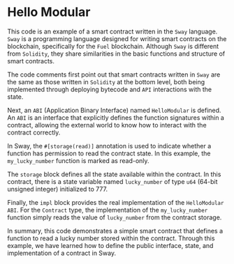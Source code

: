 # Hello Modular

This code is an example of a smart contract written in the `Sway` language. `Sway` is a programming language designed for writing smart contracts on the blockchain, specifically for the `Fuel` blockchain. Although `Sway` is different from `Solidity`, they share similarities in the basic functions and structure of smart contracts.

The code comments first point out that smart contracts written in `Sway` are the same as those written in `Solidity` at the bottom level, both being implemented through deploying bytecode and `API` interactions with the state.

Next, an `ABI` (Application Binary Interface) named `HelloModular` is defined. An `ABI` is an interface that explicitly defines the function signatures within a contract, allowing the external world to know how to interact with the contract correctly.

In Sway, the `#[storage(read)]` annotation is used to indicate whether a function has permission to read the contract state. In this example, the `my_lucky_number` function is marked as read-only.

The `storage` block defines all the state available within the contract. In this contract, there is a state variable named `lucky_number` of type `u64` (64-bit unsigned integer) initialized to 777.

Finally, the `impl` block provides the real implementation of the `HelloModular` `ABI`. For the `Contract` type, the implementation of the `my_lucky_number` function simply reads the value of `lucky_number` from the contract storage.

In summary, this code demonstrates a simple smart contract that defines a function to read a lucky number stored within the contract. Through this example, we have learned how to define the public interface, state, and implementation of a contract in Sway.
